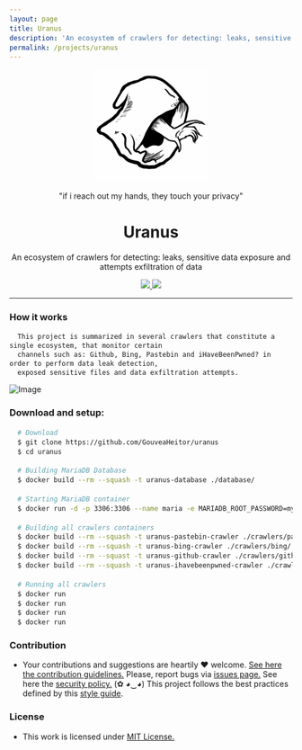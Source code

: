 ```yaml
---
layout: page
title: Uranus
description: 'An ecosystem of crawlers for detecting: leaks, sensitive data exposure and attempts exfiltration of data'
permalink: /projects/uranus
---
```


<p align="center">
  <img src="/images/projects/uranus/logo.jpg" height="200px" width="200px">
  <p align="center">"if i reach out my hands, they touch your privacy"</p>
  <h1 align="center">Uranus</h1>
  <p align="center">
    An ecosystem of crawlers for detecting: leaks, sensitive data exposure and attempts exfiltration of data
  </p>
  <p align="center">
    <a href="https://github.com/GouveaHeitor/uranus/blob/master/LICENSE.md">
      <img src="https://img.shields.io/badge/license-MIT-blue.svg">
    </a>
    <a href="https://github.com/GouveaHeitor/uranus/releases">
      <img src="https://img.shields.io/badge/version-0.1.1-blue.svg">
    </a>
  </p>
</p>

---


### How it works

```
  This project is summarized in several crawlers that constitute a single ecosystem, that monitor certain
  channels such as: Github, Bing, Pastebin and iHaveBeenPwned? in order to perform data leak detection,
  exposed sensitive files and data exfiltration attempts.
```

![Image](https://i.imgur.com/VRXVgt3.png)

### Download and setup:

```bash
  # Download
  $ git clone https://github.com/GouveaHeitor/uranus
  $ cd uranus

  # Building MariaDB Database
  $ docker build --rm --squash -t uranus-database ./database/

  # Starting MariaDB container
  $ docker run -d -p 3306:3306 --name maria -e MARIADB_ROOT_PASSWORD=mypassword uranus-database

  # Building all crawlers containers
  $ docker build --rm --squash -t uranus-pastebin-crawler ./crawlers/pastebin/
  $ docker build --rm --squash -t uranus-bing-crawler ./crawlers/bing/
  $ docker build --rm --squast -t uranus-github-crawler ./crawlers/github/
  $ docker build --rm --squash -t uranus-ihavebeenpwned-crawler ./crawlers/ihavebeenpwned

  # Running all crawlers
  $ docker run 
  $ docker run
  $ docker run
  $ docker run
```

### Contribution

- Your contributions and suggestions are heartily ♥ welcome. [See here the contribution guidelines.](/.github/CONTRIBUTING.md) Please, report bugs via [issues page.](https://github.com/GouveaHeitor/uranus/issues) See here the [security policy.](./github/SECURITY.md) (✿ ◕‿◕) This project follows the best practices defined by this [style guide](https://github.com/GouveaHeitor/perl-style-guide).

### License

- This work is licensed under [MIT License.](/LICENSE.md)
